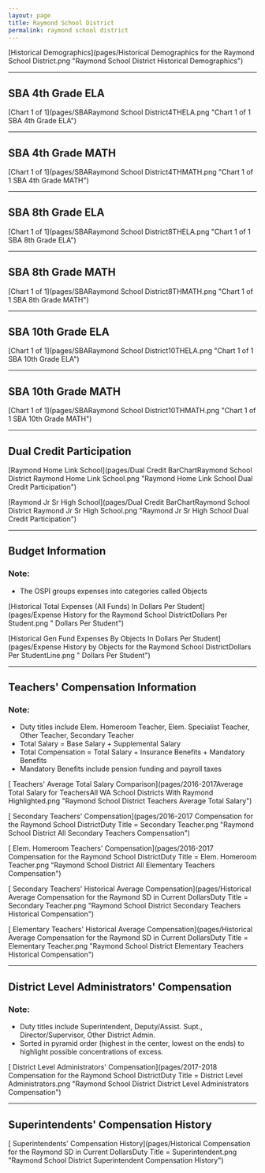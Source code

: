```yaml
---
layout: page
title: Raymond School District
permalink: raymond school district
---
```



[Historical Demographics](pages/Historical Demographics for the Raymond School District.png "Raymond School District Historical Demographics")

___

## SBA 4th Grade ELA

[Chart 1 of 1](pages/SBARaymond School District4THELA.png "Chart 1 of 1 SBA 4th Grade ELA")


___

## SBA 4th Grade MATH

[Chart 1 of 1](pages/SBARaymond School District4THMATH.png "Chart 1 of 1 SBA 4th Grade MATH")


___

## SBA 8th Grade ELA

[Chart 1 of 1](pages/SBARaymond School District8THELA.png "Chart 1 of 1 SBA 8th Grade ELA")


___

## SBA 8th Grade MATH

[Chart 1 of 1](pages/SBARaymond School District8THMATH.png "Chart 1 of 1 SBA 8th Grade MATH")


___

## SBA 10th Grade ELA

[Chart 1 of 1](pages/SBARaymond School District10THELA.png "Chart 1 of 1 SBA 10th Grade ELA")


___

## SBA 10th Grade MATH

[Chart 1 of 1](pages/SBARaymond School District10THMATH.png "Chart 1 of 1 SBA 10th Grade MATH")


___

## Dual Credit Participation

[Raymond Home Link School](pages/Dual Credit BarChartRaymond School District Raymond Home Link School.png "Raymond Home Link School Dual Credit Participation")

[Raymond Jr Sr High School](pages/Dual Credit BarChartRaymond School District Raymond Jr Sr High School.png "Raymond Jr Sr High School Dual Credit Participation")


___

## Budget Information
### Note:
- The OSPI groups expenses into categories called Objects

[Historical Total Expenses (All Funds) In Dollars Per Student](pages/Expense History for the Raymond School DistrictDollars Per Student.png " Dollars Per Student")

[Historical Gen Fund Expenses By Objects In Dollars Per Student](pages/Expense History by Objects for the Raymond School DistrictDollars Per StudentLine.png " Dollars Per Student")


___

## Teachers' Compensation Information
### Note:
- Duty titles include Elem. Homeroom Teacher, Elem. Specialist Teacher, Other Teacher, Secondary Teacher
- Total Salary = Base Salary + Supplemental Salary
- Total Compensation = Total Salary + Insurance Benefits + Mandatory Benefits
- Mandatory Benefits include pension funding and payroll taxes

[ Teachers' Average Total Salary Comparison](pages/2016-2017Average Total Salary for TeachersAll WA School Districts With Raymond Highlighted.png "Raymond School District Teachers Average Total Salary")

[ Secondary Teachers' Compensation](pages/2016-2017 Compensation for the Raymond School DistrictDuty Title = Secondary Teacher.png "Raymond School District All Secondary Teachers Compensation")

[ Elem. Homeroom Teachers' Compensation](pages/2016-2017 Compensation for the Raymond School DistrictDuty Title = Elem. Homeroom Teacher.png "Raymond School District All Elementary Teachers Compensation")

[ Secondary Teachers' Historical Average Compensation](pages/Historical Average Compensation for the Raymond SD in Current DollarsDuty Title = Secondary Teacher.png "Raymond School District Secondary Teachers Historical Compensation")

[ Elementary Teachers' Historical Average Compensation](pages/Historical Average Compensation for the Raymond SD in Current DollarsDuty Title = Elementary Teacher.png "Raymond School District Elementary Teachers Historical Compensation")


___

## District Level Administrators' Compensation

### Note:
- Duty titles include Superintendent, Deputy/Assist. Supt., Director/Supervisor, Other District Admin.
- Sorted in pyramid order (highest in the center, lowest on the ends) to highlight possible concentrations of excess.

[ District Level Administrators' Compensation](pages/2017-2018 Compensation for the Raymond School DistrictDuty Title = District Level Administrators.png "Raymond School District District Level Administrators Compensation")


___

## Superintendents' Compensation History

[ Superintendents' Compensation History](pages/Historical Compensation for the Raymond SD in Current DollarsDuty Title = Superintendent.png "Raymond School District Superintendent Compensation History")

